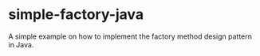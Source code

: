 # simple-factory-java
A simple example on how to implement the factory method design pattern in Java. 
